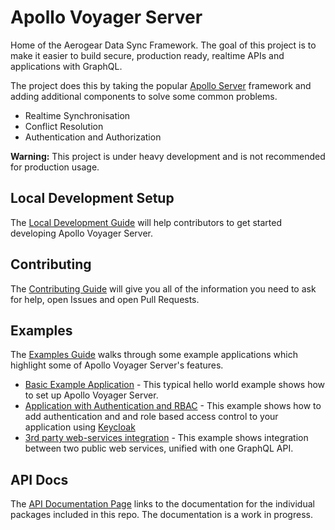 # Apollo Voyager Server

Home of the Aerogear Data Sync Framework. The goal of this project is to make it easier to build secure, production ready, realtime APIs and applications with GraphQL. 

The project does this by taking the popular [Apollo Server](https://www.apollographql.com/docs/apollo-server/) framework and adding additional components to solve some common problems.

* Realtime Synchronisation
* Conflict Resolution
* Authentication and Authorization

**Warning:** This project is under heavy development and is not recommended for production usage.

## Local Development Setup

The [Local Development Guide](./doc/guides/local-development.md) will help contributors to get started developing Apollo Voyager Server.

## Contributing

The [Contributing Guide](./CONTRIBUTING.md) will give you all of the information you need to ask for help, open Issues and open Pull Requests.

## Examples

The [Examples Guide](./doc/guides/examples.md) walks through some example applications which highlight some of Apollo Voyager Server's features.

* [Basic Example Application](./doc/guides/examples.md#basic-example) - This typical hello world example shows how to set up Apollo Voyager Server.
* [Application with Authentication and RBAC](./doc/guides/examples.md#keycloak-example) - This example shows how to add authentication and and role based access control to your application using [Keycloak](https://www.keycloak.org/)
* [3rd party web-services integration](./doc/guides/examples.md#3rd-party-integrations-example) - This example shows integration between two public web services, unified with one GraphQL API.

## API Docs

The [API Documentation Page](./doc/api/api.md) links to the documentation for the individual packages included in this repo. The documentation is a work in progress.